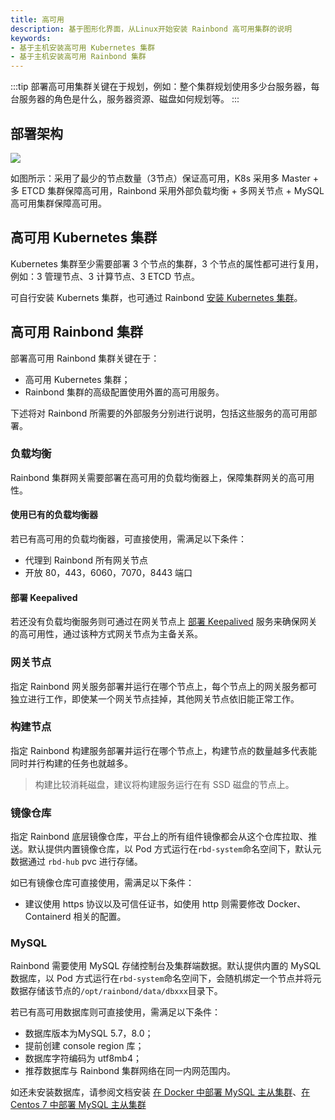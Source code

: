 ```yaml
---
title: 高可用
description: 基于图形化界面，从Linux开始安装 Rainbond 高可用集群的说明
keywords:
- 基于主机安装高可用 Kubernetes 集群
- 基于主机安装高可用 Rainbond 集群
---
```


:::tip
部署高可用集群关键在于规划，例如：整个集群规划使用多少台服务器，每台服务器的角色是什么，服务器资源、磁盘如何规划等。
:::

## 部署架构

![](/docs/installation/ha.png)

如图所示：采用了最少的节点数量（3节点）保证高可用，K8s 采用多 Master + 多 ETCD 集群保障高可用，Rainbond 采用外部负载均衡 + 多网关节点 + MySQL高可用集群保障高可用。

## 高可用 Kubernetes 集群

Kubernetes 集群至少需要部署 3 个节点的集群，3 个节点的属性都可进行复用，例如：3 管理节点、3 计算节点、3 ETCD 节点。

可自行安装 Kubernets 集群，也可通过 Rainbond [安装 Kubernetes 集群](/docs/installation/install-with-ui/#从主机开始安装-kubernetes-集群)。

## 高可用 Rainbond 集群

部署高可用 Rainbond 集群关键在于：

* 高可用 Kubernetes 集群；
* Rainbond 集群的高级配置使用外置的高可用服务。

下述将对 Rainbond 所需要的外部服务分别进行说明，包括这些服务的高可用部署。

### 负载均衡

Rainbond 集群网关需要部署在高可用的负载均衡器上，保障集群网关的高可用性。

#### 使用已有的负载均衡器

若已有高可用的负载均衡器，可直接使用，需满足以下条件：
* 代理到 Rainbond 所有网关节点
* 开放 80，443，6060，7070，8443 端口

#### 部署 Keepalived

若还没有负载均衡服务则可通过在网关节点上 [部署 Keepalived](https://t.goodrain.com/d/8334-keepalived) 服务来确保网关的高可用性，通过该种方式网关节点为主备关系。

### 网关节点

指定 Rainbond 网关服务部署并运行在哪个节点上，每个节点上的网关服务都可独立进行工作，即使某一个网关节点挂掉，其他网关节点依旧能正常工作。 

### 构建节点

指定 Rainbond 构建服务部署并运行在哪个节点上，构建节点的数量越多代表能同时并行构建的任务也就越多。

> 构建比较消耗磁盘，建议将构建服务运行在有 SSD 磁盘的节点上。

### 镜像仓库

指定 Rainbond 底层镜像仓库，平台上的所有组件镜像都会从这个仓库拉取、推送。默认提供内置镜像仓库，以 Pod 方式运行在`rbd-system`命名空间下，默认元数据通过  `rbd-hub` pvc 进行存储。

如已有镜像仓库可直接使用，需满足以下条件：

* 建议使用 https 协议以及可信任证书，如使用 http 则需要修改 Docker、Containerd 相关的配置。

### MySQL

Rainbond 需要使用 MySQL 存储控制台及集群端数据。默认提供内置的 MySQL 数据库，以 Pod 方式运行在`rbd-system`命名空间下，会随机绑定一个节点并将元数据存储该节点的`/opt/rainbond/data/dbxxx`目录下。

若已有高可用数据库则可直接使用，需满足以下条件：

* 数据库版本为MySQL 5.7，8.0；
* 提前创建 console region 库；
* 数据库字符编码为 utf8mb4；
* 推荐数据库与 Rainbond 集群网络在同一内网范围内。

如还未安装数据库，请参阅文档安装 [在 Docker 中部署 MySQL 主从集群](https://t.goodrain.com/d/8335-docker-mysql)、[在 Centos 7 中部署 MySQL 主从集群](https://t.goodrain.com/d/8304-centos-7-mysql)
